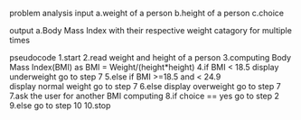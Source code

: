 problem analysis
input 
     a.weight of a person
     b.height of a person
     c.choice

output
     a.Body Mass Index with their respective weight catagory for multiple times

pseudocode
    1.start
    2.read weight and height of a person
    3.computing Body Mass Index(BMI) as BMI = Weight/(height*height)
    4.if BMI < 18.5
                  display underweight
                  go to step 7
    5.else if BMI >=18.5 and < 24.9              
                                   display normal weight
                                  go to step 7
    6.else
          display overweight
          go to step 7
    7.ask the user for another BMI computing
    8.if choice == yes
                     go to step 2
    9.else
          go to step 10
    10.stop
